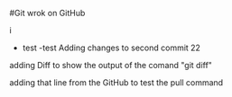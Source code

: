 #Git wrok on GitHub


i
- test 
-test
Adding changes to second commit 22

adding Diff to show the output of the comand "git diff"

adding that line from the GitHub to test the pull command
